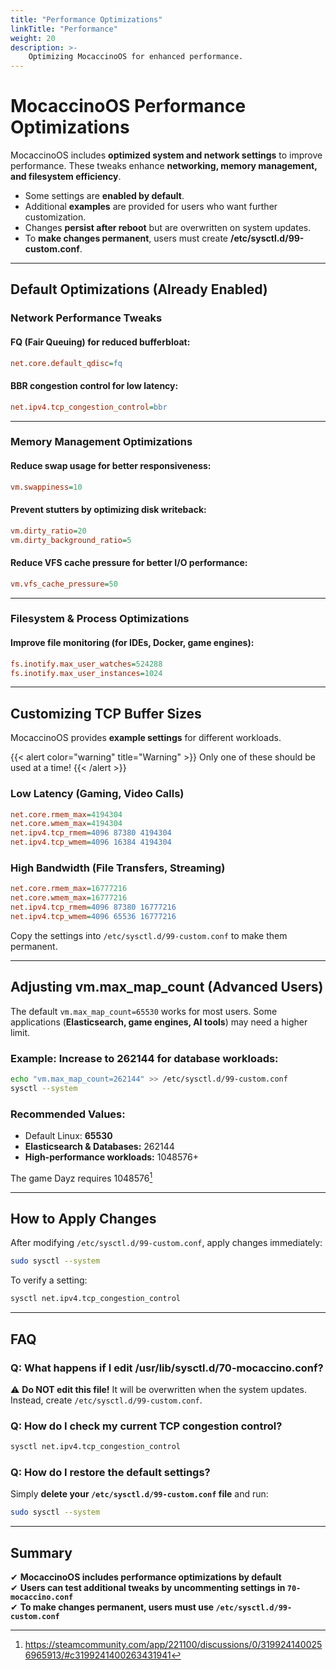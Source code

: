 ```yaml
---
title: "Performance Optimizations"
linkTitle: "Performance"
weight: 20
description: >-
    Optimizing MocaccinoOS for enhanced performance.
---
```


# MocaccinoOS Performance Optimizations

MocaccinoOS includes **optimized system and network settings** to improve performance. These tweaks enhance **networking, memory management, and filesystem efficiency**.

- Some settings are **enabled by default**.
- Additional **examples** are provided for users who want further customization.
- Changes **persist after reboot** but are overwritten on system updates.
- To **make changes permanent**, users must create **/etc/sysctl.d/99-custom.conf**.

---

## Default Optimizations (Already Enabled)

### **Network Performance Tweaks**

#### FQ (Fair Queuing) for reduced bufferbloat:
```ini
net.core.default_qdisc=fq
```

#### BBR congestion control for low latency:
```ini
net.ipv4.tcp_congestion_control=bbr
```

---

### **Memory Management Optimizations**

#### Reduce swap usage for better responsiveness:
```ini
vm.swappiness=10
```

#### Prevent stutters by optimizing disk writeback:
```ini
vm.dirty_ratio=20
vm.dirty_background_ratio=5
```

#### Reduce VFS cache pressure for better I/O performance:
```ini
vm.vfs_cache_pressure=50
```

---

### **Filesystem & Process Optimizations**

#### Improve file monitoring (for IDEs, Docker, game engines):
```ini
fs.inotify.max_user_watches=524288
fs.inotify.max_user_instances=1024
```

---

## Customizing TCP Buffer Sizes

MocaccinoOS provides **example settings** for different workloads.

{{< alert color="warning" title="Warning" >}}
Only one of these should be used at a time!
{{< /alert >}}

### **Low Latency (Gaming, Video Calls)**
```ini
net.core.rmem_max=4194304
net.core.wmem_max=4194304
net.ipv4.tcp_rmem=4096 87380 4194304
net.ipv4.tcp_wmem=4096 16384 4194304
```

### **High Bandwidth (File Transfers, Streaming)**
```ini
net.core.rmem_max=16777216
net.core.wmem_max=16777216
net.ipv4.tcp_rmem=4096 87380 16777216
net.ipv4.tcp_wmem=4096 65536 16777216
```
Copy the settings into `/etc/sysctl.d/99-custom.conf` to make them permanent.

---

## Adjusting vm.max_map_count (Advanced Users)

The default `vm.max_map_count=65530` works for most users. Some applications (**Elasticsearch, game engines, AI tools**) may need a higher limit.

### Example: Increase to 262144 for database workloads:
```bash
echo "vm.max_map_count=262144" >> /etc/sysctl.d/99-custom.conf
sysctl --system
```

### **Recommended Values:**
- Default Linux: **65530**
- **Elasticsearch & Databases:** 262144
- **High-performance workloads:** 1048576+

The game Dayz requires 1048576[^1]

---

## How to Apply Changes

After modifying `/etc/sysctl.d/99-custom.conf`, apply changes immediately:
```bash
sudo sysctl --system
```

To verify a setting:
```bash
sysctl net.ipv4.tcp_congestion_control
```

---

## FAQ

### **Q: What happens if I edit /usr/lib/sysctl.d/70-mocaccino.conf?**
⚠ **Do NOT edit this file!** It will be overwritten when the system updates.  
Instead, create `/etc/sysctl.d/99-custom.conf`.

### **Q: How do I check my current TCP congestion control?**
```bash
sysctl net.ipv4.tcp_congestion_control
```

### **Q: How do I restore the default settings?**
Simply **delete your `/etc/sysctl.d/99-custom.conf` file** and run:
```bash
sudo sysctl --system
```

---

## Summary

✔ **MocaccinoOS includes performance optimizations by default**  
✔ **Users can test additional tweaks by uncommenting settings in `70-mocaccino.conf`**  
✔ **To make changes permanent, users must use `/etc/sysctl.d/99-custom.conf`**

[^1]: https://steamcommunity.com/app/221100/discussions/0/3199241400256965913/#c3199241400263431941

